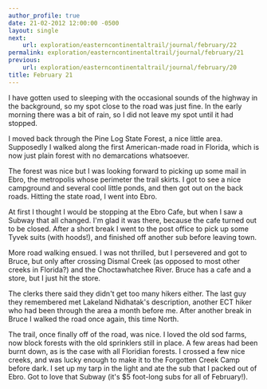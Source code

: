 ```yaml
---
author_profile: true
date: 21-02-2012 12:00:00 -0500
layout: single
next:
    url: exploration/easterncontinentaltrail/journal/february/22
permalink: exploration/easterncontinentaltrail/journal/february/21
previous:
    url: exploration/easterncontinentaltrail/journal/february/20
title: February 21
---
```

I have gotten used to sleeping with the occasional sounds of the highway in the background, so my spot close to the road was just fine. In the early morning there was a bit of rain, so I did not leave my spot until it had stopped.

I moved back through the Pine Log State Forest, a nice little area. Supposedly I walked along the first American-made road in Florida, which is now just plain forest with no demarcations whatsoever.

The forest was nice but I was looking forward to picking up some mail in Ebro, the metropolis whose perimeter the trail skirts. I got to see a nice campground and several cool little ponds, and then got out on the back roads. Hitting the state road, I went into Ebro.

At first I thought I would be stopping at the Ebro Cafe, but when I saw a Subway that all changed. I'm glad it was there, because the cafe turned out to be closed. After a short break I went to the post office to pick up some Tyvek suits (with hoods!), and finished off another sub before leaving town.

More road walking ensued. I was not thrilled, but I persevered and got to Bruce, but only after crossing Dismal Creek (as opposed to most other creeks in Florida?) and the Choctawhatchee River. Bruce has a cafe and a store, but I just hit the store.

The clerks there said they didn't get too many hikers either. The last guy they remembered met Lakeland Nidhatak's description, another ECT hiker who had been through the area a month before me. After another break in Bruce I walked the road once again, this time North.

The trail, once finally off of the road, was nice. I loved the old sod farms, now block forests with the old sprinklers still in place. A few areas had been burnt down, as is the case with all Floridian forests. I crossed a few nice creeks, and was lucky enough to make it to the Forgotten Creek Camp before dark. I set up my tarp in the light and ate the sub that I packed out of Ebro. Got to love that Subway (it's $5 foot-long subs for all of February!).